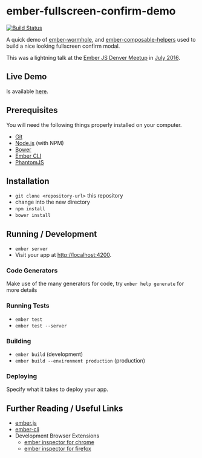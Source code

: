 # ember-fullscreen-confirm-demo

[![Build Status](https://travis-ci.org/blimmer/ember-fullscreen-confirm-demo.svg?branch=master)](https://travis-ci.org/blimmer/ember-fullscreen-confirm-demo)

A quick demo of [ember-wormhole](https://github.com/yapplabs/ember-wormhole),
and [ember-composable-helpers](https://github.com/DockYard/ember-composable-helpers)
used to build a nice looking fullscreen confirm modal.

This was a lightning talk at the
[Ember JS Denver Meetup](http://www.meetup.com/Ember-js-Denver/) in
[July 2016](http://www.meetup.com/Ember-js-Denver/events/232418030/).

## Live Demo
Is available [here](https://blimmer.github.io/ember-fullscreen-confirm-demo).

## Prerequisites

You will need the following things properly installed on your computer.

* [Git](http://git-scm.com/)
* [Node.js](http://nodejs.org/) (with NPM)
* [Bower](http://bower.io/)
* [Ember CLI](http://ember-cli.com/)
* [PhantomJS](http://phantomjs.org/)

## Installation

* `git clone <repository-url>` this repository
* change into the new directory
* `npm install`
* `bower install`

## Running / Development

* `ember server`
* Visit your app at [http://localhost:4200](http://localhost:4200).

### Code Generators

Make use of the many generators for code, try `ember help generate` for more details

### Running Tests

* `ember test`
* `ember test --server`

### Building

* `ember build` (development)
* `ember build --environment production` (production)

### Deploying

Specify what it takes to deploy your app.

## Further Reading / Useful Links

* [ember.js](http://emberjs.com/)
* [ember-cli](http://ember-cli.com/)
* Development Browser Extensions
  * [ember inspector for chrome](https://chrome.google.com/webstore/detail/ember-inspector/bmdblncegkenkacieihfhpjfppoconhi)
  * [ember inspector for firefox](https://addons.mozilla.org/en-US/firefox/addon/ember-inspector/)

